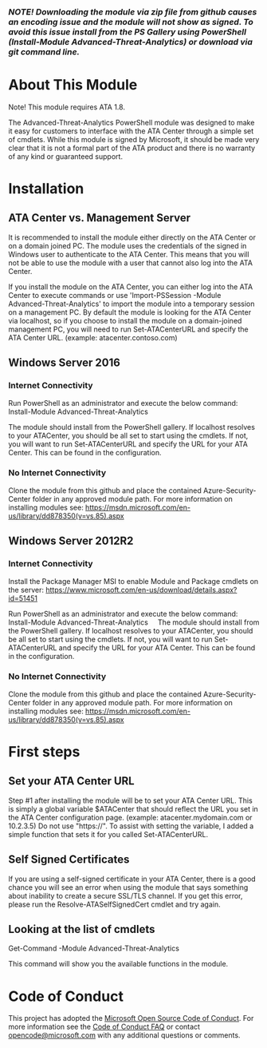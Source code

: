 ### **_NOTE! Downloading the module via zip file from github causes an encoding issue and the module will not show as signed. To avoid this issue install from the PS Gallery using PowerShell (Install-Module Advanced-Threat-Analytics) or download via git command line._**

# About This Module
Note! This module requires ATA 1.8.

The Advanced-Threat-Analytics PowerShell module was designed to make it easy for customers to interface with the ATA Center through a simple set of cmdlets.
While this module is signed by Microsoft, it should be made very clear that it is not a formal part of the ATA product and there is no warranty of any kind or guaranteed support.

# Installation

## ATA Center vs. Management Server
It is recommended to install the module either directly on the ATA Center or on a domain joined PC. The module uses the credentials of the signed in Windows user to authenticate to the ATA Center. This means that you will not be able to use the module with a user that cannot also log into the ATA Center.

If you install the module on the ATA Center, you can either log into the ATA Center to execute commands or use 'Import-PSSession -Module Advanced-Threat-Analytics' to import the module into a temporary session on a management PC. By default the module is looking for the ATA Center via localhost, so if you choose to install the module on a domain-joined management PC, you will need to run Set-ATACenterURL and specify the ATA Center URL. (example: atacenter.contoso.com)

## Windows Server 2016

### Internet Connectivity
Run PowerShell as an administrator and execute the below command:
Install-Module Advanced-Threat-Analytics

The module should install from the PowerShell gallery. If localhost resolves to your ATACenter, you should be all set to start using the cmdlets. If not, you will want to run Set-ATACenterURL and specify the URL for your ATA Center. This can be found in the configuration.

### No Internet Connectivity
Clone the module from this github and place the contained Azure-Security-Center folder in any approved module path.
For more information on installing modules see: https://msdn.microsoft.com/en-us/library/dd878350(v=vs.85).aspx

## Windows Server 2012R2

### Internet Connectivity
Install the Package Manager MSI to enable Module and Package cmdlets on the server: https://www.microsoft.com/en-us/download/details.aspx?id=51451

Run PowerShell as an administrator and execute the below command:  
Install-Module Advanced-Threat-Analytics  
  
The module should install from the PowerShell gallery. If localhost resolves to your ATACenter, you should be all set to start using the cmdlets. If not, you will want to run Set-ATACenterURL and specify the URL for your ATA Center. This can be found in the configuration.  
  
### No Internet Connectivity
Clone the module from this github and place the contained Azure-Security-Center folder in any approved module path.
For more information on installing modules see: https://msdn.microsoft.com/en-us/library/dd878350(v=vs.85).aspx

# First steps

## Set your ATA Center URL
Step #1 after installing the module will be to set your ATA Center URL. This is simply a global variable $ATACenter that should reflect the URL you set in the ATA Center configuration page. (example: atacenter.mydomain.com or 10.2.3.5) Do not use "https://". To assist with setting the variable, I added a simple function that sets it for you called Set-ATACenterURL.

## Self Signed Certificates
If you are using a self-signed certificate in your ATA Center, there is a good chance you will see an error when using the module that says something about inability to create a secure SSL/TLS channel. If you get this error, please run the Resolve-ATASelfSignedCert cmdlet and try again.

## Looking at the list of cmdlets
Get-Command -Module Advanced-Threat-Analytics

This command will show you the available functions in the module.

# Code of Conduct

This project has adopted the [Microsoft Open Source Code of Conduct](https://opensource.microsoft.com/codeofconduct/).
For more information see the [Code of Conduct FAQ](https://opensource.microsoft.com/codeofconduct/faq/) or
contact [opencode@microsoft.com](mailto:opencode@microsoft.com) with any additional questions or comments.
